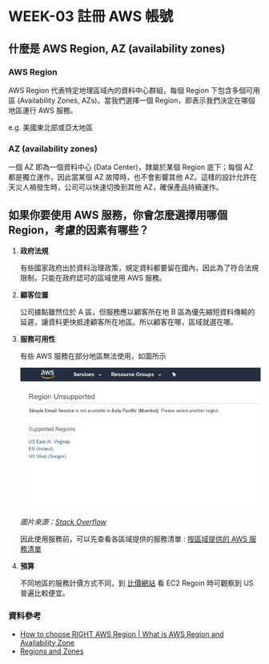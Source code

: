 # WEEK-03 註冊 AWS 帳號

## 什麼是 AWS Region, AZ (availability zones)

### AWS Region

AWS Region 代表特定地理區域內的資料中心群組，每個 Region 下包含多個可用區 (Availability Zones, AZs)。當我們選擇一個 Region，即表示我們決定在哪個地區運行 AWS 服務。

e.g. 美國東北部或亞太地區

### AZ (availability zones)

一個 AZ 即為一個資料中心 (Data Center)，隸屬於某個 Region 底下；每個 AZ 都是獨立運作，因此當某個 AZ 故障時，也不會影響其他 AZ。這樣的設計允許在天災人禍發生時，公司可以快速切換到其他 AZ，確保產品持續運作。

## 如果你要使用 AWS 服務，你會怎麼選擇用哪個 Region，考慮的因素有哪些？

1. **政府法規**

   有些國家政府出於資料治理政策，規定資料都要留在國內，因此為了符合法規限制，只能在政府認可的區域使用 AWS 服務。

2. **顧客位置**

   公司據點雖然位於 A 區，但服務應以顧客所在地 B 區為優先縮短資料傳輸的延遲，讓資料更快抵達顧客所在地區。所以顧客在哪，區域就選在哪。

3. **服務可用性**

   有些 AWS 服務在部分地區無法使用，如圖所示

   ![AWS-not-support](../img/AWS-not-support.jpg)

   _圖片來源：[Stack Overflow](https://stackoverflow.com/questions/55078339/aws-says-simple-email-service-is-not-available-in-this-region-how-to-fix-this)_

   因此使用服務前，可以先查看各區域提供的服務清單 : [按區域提供的 AWS 服務清單](https://aws.amazon.com/tw/about-aws/global-infrastructure/regional-product-services/?p=gi)

4. **預算**

   不同地區的服務計價方式不同，到 [比價網站](https://instances.vantage.sh/) 看 EC2 Regoin 時可觀察到 US 普遍比較便宜。

### 資料參考

- [How to choose RIGHT AWS Region | What is AWS Region and Availability Zone](https://www.youtube.com/watch?v=Kv3b48fKcUY&t=5s&ab_channel=CloudChamp)
- [Regions and Zones](https://docs.aws.amazon.com/AWSEC2/latest/UserGuide/using-regions-availability-zones.html#concepts-regions)
